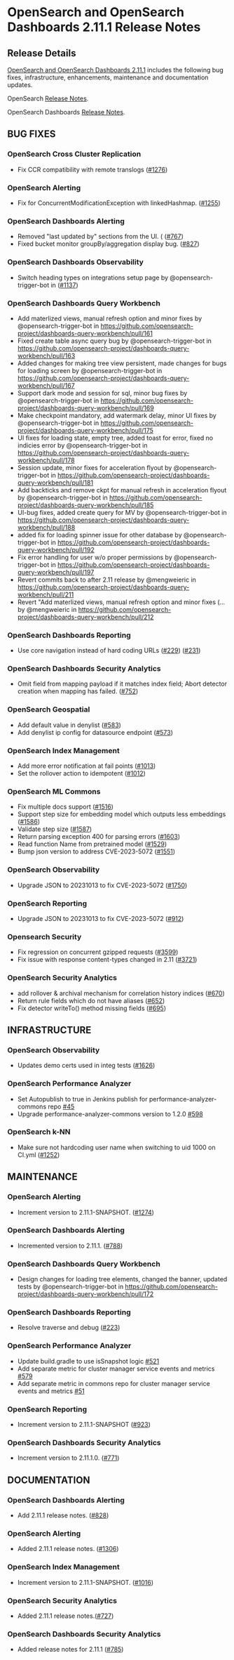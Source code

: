 # OpenSearch and OpenSearch Dashboards 2.11.1 Release Notes

## Release Details

[OpenSearch and OpenSearch Dashboards 2.11.1](https://opensearch.org/versions/opensearch-2.11.1.html) includes the following bug fixes, infrastructure, enhancements, maintenance and documentation updates.

OpenSearch [Release Notes](https://github.com/opensearch-project/OpenSearch/blob/main/release-notes/opensearch.release-notes-2.11.1.md).

OpenSearch Dashboards [Release Notes](https://github.com/opensearch-project/OpenSearch-Dashboards/blob/main/release-notes/opensearch-dashboards.release-notes-2.11.1.md).

## BUG FIXES

### OpenSearch Cross Cluster Replication
* Fix CCR compatibility with remote translogs ([#1276](https://github.com/opensearch-project/cross-cluster-replication/pull/1276))

### OpenSearch Alerting
* Fix for ConcurrentModificationException with linkedHashmap. ([#1255](https://github.com/opensearch-project/alerting/pull/1255))

### OpenSearch Dashboards Alerting
* Removed "last updated by" sections from the UI. ( ([#767](https://github.com/opensearch-project/alerting-dashboards-plugin/pull/767))
* Fixed bucket monitor groupBy/aggregation display bug. ([#827](https://github.com/opensearch-project/alerting-dashboards-plugin/pull/827))

### OpenSearch Dashboards Observability
* Switch heading types on integrations setup page by @opensearch-trigger-bot in ([#1137](https://github.com/opensearch-project/dashboards-observability/pull/1137))

### OpenSearch Dashboards Query Workbench
* Add materlized views, manual refresh option and minor fixes by @opensearch-trigger-bot in https://github.com/opensearch-project/dashboards-query-workbench/pull/161
* Fixed create table async query bug by @opensearch-trigger-bot in https://github.com/opensearch-project/dashboards-query-workbench/pull/163
* Added changes for making tree view persistent, made changes for bugs for loading screen by @opensearch-trigger-bot in https://github.com/opensearch-project/dashboards-query-workbench/pull/167
* Support dark mode and session for sql, minor bug fixes by @opensearch-trigger-bot in https://github.com/opensearch-project/dashboards-query-workbench/pull/169
* Make checkpoint mandatory, add watermark delay, minor UI fixes by @opensearch-trigger-bot in https://github.com/opensearch-project/dashboards-query-workbench/pull/175
* UI fixes for loading state, empty tree, added toast for error, fixed no indicies error by @opensearch-trigger-bot in https://github.com/opensearch-project/dashboards-query-workbench/pull/178
* Session update, minor fixes for acceleration flyout by @opensearch-trigger-bot in https://github.com/opensearch-project/dashboards-query-workbench/pull/181
* Add backticks and remove ckpt for manual refresh in acceleration flyout by @opensearch-trigger-bot in https://github.com/opensearch-project/dashboards-query-workbench/pull/185
* UI-bug fixes, added create query for MV by @opensearch-trigger-bot in https://github.com/opensearch-project/dashboards-query-workbench/pull/188
* added fix for loading spinner issue for other database by @opensearch-trigger-bot in https://github.com/opensearch-project/dashboards-query-workbench/pull/192
* Fix error handling for user w/o proper permissions by @opensearch-trigger-bot in https://github.com/opensearch-project/dashboards-query-workbench/pull/197
* Revert commits back to after 2.11 release by @mengweieric in https://github.com/opensearch-project/dashboards-query-workbench/pull/211
* Revert "Add materlized views, manual refresh option and minor fixes (… by @mengweieric in https://github.com/opensearch-project/dashboards-query-workbench/pull/212

### OpenSearch Dashboards Reporting
* Use core navigation instead of hard coding URLs ([#229](https://github.com/opensearch-project/dashboards-reporting/pull/229)) ([#231](https://github.com/opensearch-project/dashboards-reporting/pull/231))

### OpenSearch Dashboards Security Analytics 
* Omit field from mapping payload if it matches index field; Abort detector creation when mapping has failed. ([#752](https://github.com/opensearch-project/security-analytics-dashboards-plugin/pull/752))

### OpenSearch Geospatial
* Add default value in denylist ([#583](https://github.com/opensearch-project/geospatial/pull/583))
* Add denylist ip config for datasource endpoint ([#573](https://github.com/opensearch-project/geospatial/pull/573))

### OpenSearch Index Management
* Add more error notification at fail points ([#1013](https://github.com/opensearch-project/index-management/pull/1013))
* Set the rollover action to idempotent ([#1012](https://github.com/opensearch-project/index-management/pull/1012))

### OpenSearch ML Commons
* Fix multiple docs support ([#1516](https://github.com/opensearch-project/ml-commons/pull/1516))
* Support step size for embedding model which outputs less embeddings ([#1586](https://github.com/opensearch-project/ml-commons/pull/1586))
* Validate step size ([#1587](https://github.com/opensearch-project/ml-commons/pull/1587))
* Return parsing exception 400 for parsing errors ([#1603](https://github.com/opensearch-project/ml-commons/pull/1603))
* Read function Name from pretrained model ([#1529](https://github.com/opensearch-project/ml-commons/pull/1529))
* Bump json version to address CVE-2023-5072 ([#1551](https://github.com/opensearch-project/ml-commons/pull/1551))

### OpenSearch Observability
* Upgrade JSON to 20231013 to fix CVE-2023-5072 ([#1750](https://github.com/opensearch-project/observability/pull/1750))

### OpenSearch Reporting
* Upgrade JSON to 20231013 to fix CVE-2023-5072 ([#912](https://github.com/opensearch-project/reporting/pull/912))

### Opensearch Security
* Fix regression on concurrent gzipped requests ([#3599](https://github.com/opensearch-project/security/pull/3599))
* Fix issue with response content-types changed in 2.11 ([#3721](https://github.com/opensearch-project/security/pull/3721))

### OpenSearch Security Analytics
* add rollover & archival mechanism for correlation history indices ([#670](https://github.com/opensearch-project/security-analytics/pull/670))
* Return rule fields which do not have aliases ([#652](https://github.com/opensearch-project/security-analytics/pull/652))
* Fix detector writeTo() method missing fields ([#695](https://github.com/opensearch-project/security-analytics/pull/695))

## INFRASTRUCTURE

### OpenSearch Observability
* Updates demo certs used in integ tests ([#1626](https://github.com/opensearch-project/observability/pull/1626))

### OpenSearch Performance Analyzer
* Set Autopublish to true in Jenkins publish for performance-analyzer-commons repo [#45](https://github.com/opensearch-project/performance-analyzer-commons/pull/45)
* Upgrade performance-analyzer-commons version to 1.2.0 [#598](https://github.com/opensearch-project/performance-analyzer/pull/598)

### OpenSearch k-NN
* Make sure not hardcoding user name when switching to uid 1000 on CI.yml ([#1252](https://github.com/opensearch-project/k-NN/pull/1252))

## MAINTENANCE

### OpenSearch Alerting
* Increment version to 2.11.1-SNAPSHOT. ([#1274](https://github.com/opensearch-project/alerting/pull/1274))

### OpenSearch Dashboards Alerting
* Incremented version to 2.11.1. ([#788](https://github.com/opensearch-project/alerting-dashboards-plugin/pull/788))

### OpenSearch Dashboards Query Workbench
* Design changes for loading tree elements, changed the banner, updated tests by @opensearch-trigger-bot in https://github.com/opensearch-project/dashboards-query-workbench/pull/172

### OpenSearch Dashboards Reporting
* Resolve traverse and debug ([#223](https://github.com/opensearch-project/dashboards-reporting/pull/223))

### OpenSearch Performance Analyzer
* Update build.gradle to use isSnapshot logic [#521](https://github.com/opensearch-project/performance-analyzer-rca/pull/521)
* Add separate metric for cluster manager service events and metrics [#579](https://github.com/opensearch-project/performance-analyzer/pull/579)
* Add separate metric in commons repo for cluster manager service events and metrics [#51](https://github.com/opensearch-project/performance-analyzer-commons/pull/51)

### OpenSearch Reporting
* Increment version to 2.11.1-SNAPSHOT ([#923](https://github.com/opensearch-project/reporting/pull/923))

### OpenSearch Dashboards Security Analytics
* Increment version to 2.11.1.0. ([#771](https://github.com/opensearch-project/security-analytics-dashboards-plugin/pull/771))

## DOCUMENTATION

### OpenSearch Dashboards Alerting
* Add 2.11.1 release notes. ([#828](https://github.com/opensearch-project/alerting-dashboards-plugin/pull/828))

### OpenSearch Alerting
* Added 2.11.1 release notes. ([#1306](https://github.com/opensearch-project/alerting/pull/1306))

### OpenSearch Index Management
* Increment version to 2.11.1-SNAPSHOT. ([#1016](https://github.com/opensearch-project/index-management/pull/1016))

### OpenSearch Security Analytics
* Added 2.11.1 release notes.([#727](https://github.com/opensearch-project/security-analytics/pull/727))

### OpenSearch Dashboards Security Analytics 
* Added release notes for 2.11.1 ([#785](https://github.com/opensearch-project/security-analytics-dashboards-plugin/pull/785))
